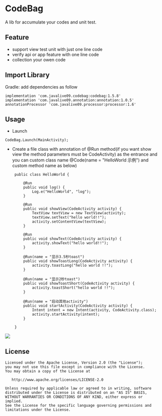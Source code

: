 CodeBag
======

A lib for accumulate your codes and unit test.


Feature
--------
- support view test unit with just one line code
- verify api or app feature with one line code
- collection your owen code



Import Library
--------

Gradle:
add dependencies as follow
```
implementation 'com.javalive09.codebag:codebag:1.5.8'
implementation 'com.javalive09.annotation:annotation:1.0.5'
annotationProcessor 'com.javalive09.processor:processor:1.6'
```

Usage
---------------------
-  Launch
```
CodeBag.Launch(MainActivity);
```
-  Create a file class with annotation of @Run method(if you want show view the method parameters must be 
CodeActivity) as the entrance and you can 
custom class name  @Code(name = "HelloWorld 示例") and custom method name as below)
        
        
        public class HelloWorld {
        
            @Run
            public void log() {
                Log.e("HelloWorld", "log");
            }
            
            @Run
            public void showView(CodeActivity activity) {
                TextView textView = new TextView(activity);
                textView.setText("hello world!!");
                activity.setContentView(textView);
            }
        
            @Run
            public void showText(CodeActivity activity) {
                activity.showText("hello world!!");
            }
        
            @Run(name = "显示3.5秒toast")
            public void showToastLong(CodeActivity activity) {
                activity.toastLong("hello world !!");
            }
        
            @Run(name = "显示2秒toast")
            public void showToastShort(CodeActivity activity) {
                activity.toastShort("hello world !!");
            }
        
            @Run(name = "启动其他activity")
            public void startActivity(CodeActivity activity) {
                Intent intent = new Intent(activity, CodeActivity.class);
                activity.startActivity(intent);
            }
        
        }
        

![](http://peter-1254131086.costj.myqcloud.com/codebag.png)

License
-------

    Licensed under the Apache License, Version 2.0 (the "License");
    you may not use this file except in compliance with the License.
    You may obtain a copy of the License at

       http://www.apache.org/licenses/LICENSE-2.0

    Unless required by applicable law or agreed to in writing, software
    distributed under the License is distributed on an "AS IS" BASIS,
    WITHOUT WARRANTIES OR CONDITIONS OF ANY KIND, either express or implied.
    See the License for the specific language governing permissions and
    limitations under the License.
    
